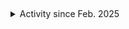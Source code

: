 ##
<details>
  <summary>Activity since Feb. 2025</summary>
  <p align = "center">
    <img src="https://wakatime.com/share/@cc13ccac-3375-4c4f-8177-f49645ce11fc/dec0450b-aa49-4125-883a-959fc344a1d0.svg" height="400"/>
  </p>
</details>
